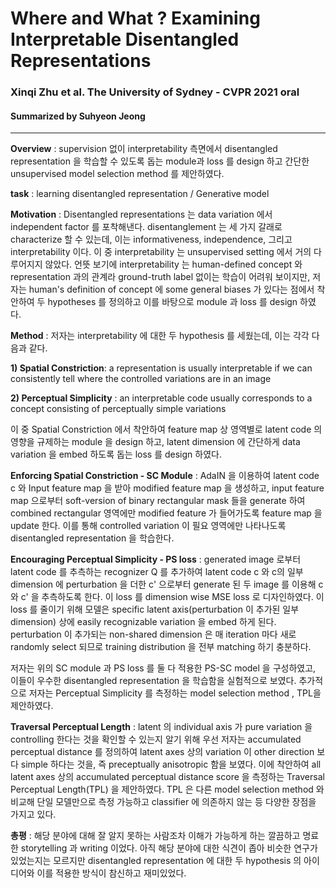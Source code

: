 # Where and What ? Examining Interpretable Disentangled Representations
### Xinqi Zhu et al. The University of Sydney  - CVPR 2021 oral
#### Summarized by Suhyeon Jeong
---

**Overview** : supervision 없이 interpretability 측면에서 disentangled representation 을 학습할 수 있도록 돕는 module과 loss 를 design 하고 간단한 unsupervised model selection method 를 제안하였다. 

**task** : learning disentangled representation / Generative model

 

**Motivation** : Disentangled representations 는 data variation 에서 independent factor 를 포착해낸다. disentanglement 는 세 가지 갈래로 characterize 할 수 있는데, 이는 informativeness, independence, 그리고 interpretability 이다. 이 중 interpretability 는 unsupervised setting 에서 거의 다루어지지 않았다. 언뜻 보기에 interpretability 는 human-defined concept 와 representation 과의 관계라 ground-truth label 없이는 학습이 어려워 보이지만, 저자는 human's definition of concept 에 some general biases 가 있다는 점에서 착안하여 두 hypotheses 를 정의하고 이를 바탕으로 module 과 loss 를 design 하였다.

**Method** : 저자는 interpretability 에 대한 두 hypothesis 를 세웠는데, 이는 각각 다음과 같다.


**1) Spatial Constriction**:  a representation is usually interpretable if we can consistently tell where the controlled variations are in an image


**2) Perceptual Simplicity** :  an interpretable code usually corresponds to a concept consisting of perceptually simple variations

이 중 Spatial Constriction 에서 착안하여 feature map 상 영역별로 latent code 의 영향을 규제하는 module 을 design 하고, latent dimension 에 간단하게 data variation 을 embed 하도록 돕는 loss 를 design 하였다.

**Enforcing Spatial Constriction - SC Module** : AdaIN 을 이용하여 latent code c 와 Input feature map 을 받아 modified feature map 을 생성하고, input feature map 으로부터 soft-version of binary rectangular mask 들을 generate 하여 combined rectangular 영역에만 modified feature 가 들어가도록 feature map 을 update 한다. 이를 통해 controlled variation 이 필요 영역에만 나타나도록 disentangled representation 을 학습한다.

**Encouraging Perceptual Simplicity - PS loss** : generated image 로부터 latent code 를 추측하는 recognizer Q 를 추가하여 latent code c 와 c의 일부 dimension 에 perturbation 을 더한 c' 으로부터 generate 된 두 image 를 이용해 c 와 c' 을 추측하도록 한다. 이 loss 를 dimension wise MSE loss 로 디자인하였다. 이 loss 를 줄이기 위해 모델은 specific latent axis(perturbation 이 추가된 일부 dimension) 상에 easily recognizable variation 을 embed 하게 된다. perturbation 이 추가되는 non-shared dimension 은 매 iteration 마다 새로 randomly select 되므로 training distribution 을 전부 matching 하기 충분하다. 

저자는 위의 SC module 과 PS loss 를 둘 다 적용한 PS-SC model 을 구성하였고, 이들이 우수한 disentangled representation 을 학습함을 실험적으로 보였다. 추가적으로 저자는 Perceptual Simplicity 를 측정하는 model selection method , TPL을 제안하였다. 

**Traversal Perceptual Length** : latent 의 individual axis 가 pure variation 을 controlling 한다는 것을 확인할 수 있는지 알기 위해 우선 저자는 accumulated perceptual distance 를 정의하여 latent axes 상의 variation 이 other direction 보다 simple 하다는 것을, 즉 preceptually anisotropic 함을 보였다. 이에 착안하여 all latent axes 상의 accumulated perceptual distance score 을 측정하는 Traversal Perceptual Length(TPL) 을 제안하였다. TPL 은 다른 model selection method 와 비교해 단일 모델만으로 측정 가능하고 classifier 에 의존하지 않는 등 다양한 장점을 가지고 있다.


**총평** : 해당 분야에 대해 잘 알지 못하는 사람조차 이해가 가능하게 하는 깔끔하고 명료한 storytelling 과 writing 이었다. 아직 해당 분야에 대한 식견이 좁아 비슷한 연구가 있었는지는 모르지만 disentangled representation 에 대한 두 hypothesis 의 아이디어와 이를 적용한 방식이 참신하고 재미있었다. 
